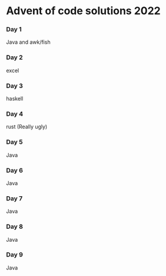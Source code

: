 # Advent of code solutions 2022
### Day 1
Java and awk/fish

### Day 2
excel

### Day 3
haskell

### Day 4
rust (Really ugly)

### Day 5
Java

### Day 6
Java

### Day 7
Java

### Day 8
Java

### Day 9
Java
